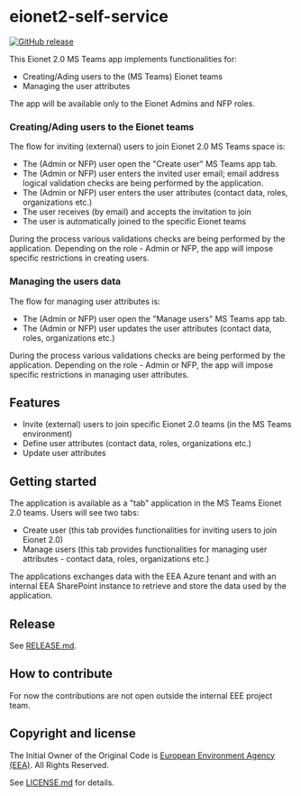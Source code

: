 # eionet2-self-service

[![GitHub release](https://img.shields.io/github/v/release/eea/eionet2-user-management)](https://github.com/eea/eionet2-user-management/releases)

This Eionet 2.0 MS Teams app implements functionalities for:
- Creating/Ading users to the (MS Teams) Eionet teams
- Managing the user attributes

The app will be available only to the Eionet Admins and NFP roles.

### Creating/Ading users to the Eionet teams

The flow for inviting (external) users to join Eionet 2.0 MS Teams space is:
- The (Admin or NFP) user open the "Create user" MS Teams app tab.
- The (Admin or NFP) user enters the invited user email; email address logical validation checks are being performed by the application.
- The (Admin or NFP) user enters the user attributes (contact data, roles, organizations etc.)
- The user receives (by email) and accepts the invitation to join
- The user is automatically joined to the specific Eionet teams

During the process various validations checks are being performed by the application. Depending on the role - Admin or NFP, the app will impose specific restrictions in creating users.

### Managing the users data

The flow for managing user attributes is:
- The (Admin or NFP) user open the "Manage users" MS Teams app tab.
- The (Admin or NFP) user updates the user attributes (contact data, roles, organizations etc.)

During the process various validations checks are being performed by the application. Depending on the role - Admin or NFP, the app will impose specific restrictions in managing user attributes.

## Features

- Invite (external) users to join specific Eionet 2.0 teams (in the MS Teams environment)
- Define user attributes (contact data, roles, organizations etc.)
- Update user attributes

## Getting started

The application is available as a "tab" application in the MS Teams Eionet 2.0 teams.
Users will see two tabs:
- Create user (this tab provides  functionalities for inviting users to join Eionet 2.0)
- Manage users (this tab provides functionalities for managing user attributes - contact data, roles, organizations etc.)

The applications exchanges data with the EEA Azure tenant and with an internal EEA SharePoint instance to retrieve and store the data used by the application.

## Release

See [RELEASE.md](https://github.com/eea/eionet2-user-management/blob/master/RELEASE.md).

## How to contribute

For now the contributions are not open outside the internal EEE project team.

## Copyright and license

The Initial Owner of the Original Code is [European Environment Agency (EEA)](http://eea.europa.eu).
All Rights Reserved.

See [LICENSE.md](https://github.com/eea/eionet2-user-management/blob/master/LICENSE.md) for details.
